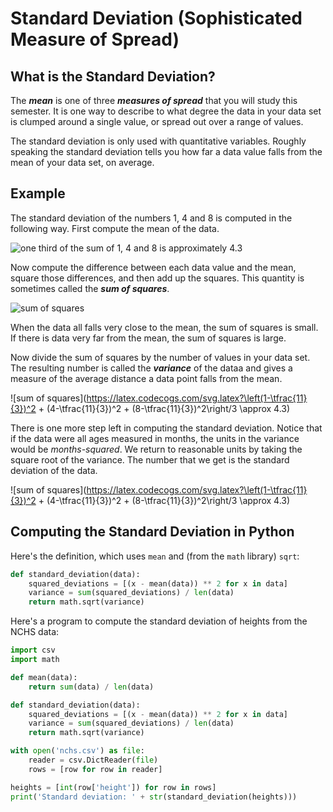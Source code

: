 # Standard Deviation (Sophisticated Measure of Spread)

## What is the Standard Deviation?

The ***mean*** is one of three ***measures of spread*** that you will study this semester.  It is one way to describe to what degree the data in your data set is clumped around a single value, or spread out over a range of values. 

The standard deviation is only used with quantitative variables.  Roughly speaking the standard deviation tells you how far a data value falls from the mean of your data set, on average. 

## Example

The standard deviation of the numbers 1, 4 and 8 is computed in the following way.  First compute the mean of the data.

![one third of the sum of 1, 4 and 8 is approximately 4.3](https://latex.codecogs.com/svg.latex?\tfrac{1}{3}(1+4+8)=26)

Now compute the difference between each data value and the mean, square those differences, and then add up the squares.  This quantity is sometimes called the ***sum of squares***.


![sum of squares](https://latex.codecogs.com/svg.latex?(1-\tfrac{11}{3})^2&plus;(4-\tfrac{11}{3})^2&plus;(8-\tfrac{11}{3})^2=\frac{11}{3})

When the data all falls very close to the mean, the sum of squares is small.  If there is data very far from the mean, the sum of squares is large.  

Now divide the sum of squares by the number of values in your data set.  The resulting number is called the ***variance*** of the dataa and gives a measure of the average distance a data point falls from the mean. 


![sum of squares](https://latex.codecogs.com/svg.latex?\left(1-\tfrac{11}{3})^2 + (4-\tfrac{11}{3})^2  + (8-\tfrac{11}{3})^2\right/3 \approx 4.3)

There is one more step left in computing the standard deviation. Notice that if the data were all ages measured in months, the units in the variance would be *months-squared*.  We return to reasonable units by taking the square root of the variance.  The number that we get is the standard deviation of the data.


![sum of squares](https://latex.codecogs.com/svg.latex?\left(1-\tfrac{11}{3})^2 + (4-\tfrac{11}{3})^2  + (8-\tfrac{11}{3})^2\right/3 \approx 4.3)


## Computing the Standard Deviation in Python

Here's the definition, which uses `mean` and (from the `math` library) `sqrt`:

<!--standard_deviation.py-->
```python
def standard_deviation(data):
    squared_deviations = [(x - mean(data)) ** 2 for x in data]
    variance = sum(squared_deviations) / len(data)
    return math.sqrt(variance)
```

Here's a program to compute the standard deviation of heights from the NCHS data:

<!--heights_stddev.py-->
```python
import csv
import math

def mean(data):
    return sum(data) / len(data)

def standard_deviation(data):
    squared_deviations = [(x - mean(data)) ** 2 for x in data]
    variance = sum(squared_deviations) / len(data)
    return math.sqrt(variance)

with open('nchs.csv') as file:
    reader = csv.DictReader(file)
    rows = [row for row in reader]

heights = [int(row['height']) for row in rows]
print('Standard deviation: ' + str(standard_deviation(heights)))
```

